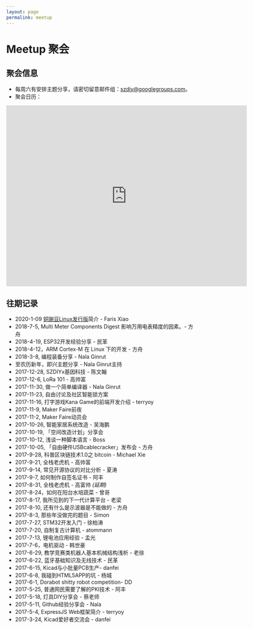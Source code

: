 ```yaml
---
layout: page
permalink: meetup
---
```


# Meetup 聚会


## 聚会信息

- 每周六有安排主题分享，请密切留意邮件组：[szdiy@googlegroups.com](https://groups.google.com/g/szdiy)。
- 聚会日历：

<iframe src="https://calendar.google.com/calendar/embed?src=1b1dd602b762014abe5ac8f1b8795549285a97dd8ef19c2358958a6adcfb8df5%40group.calendar.google.com&ctz=Asia%2FShanghai" style="border: 0" width="640" height="480" frameborder="0" scrolling="no"></iframe>

## 往期记录

* 2020-1-09 [铜豌豆Linux发行版](https://www.atzlinux.com)简介 - Faris Xiao
* 2018-7-5, Multi Meter Components Digest 影响万用电表精度的因素。- 方舟
* 2018-4-19, ESP32开发经验分享 - 民革
* 2018-4-12，ARM Cortex-M 在 Linux 下的开发 - 方舟
* 2018-3-8, 编程装备分享 - Nala Ginrut
* 至农历新年，即兴主题分享 - Nala Ginrut主持
* 2017-12-28, SZDIYx基因科技 - 陈文翰
* 2017-12-6, LoRa 101 - 高帅富
* 2017-11-30, 做一个简单编译器 - Nala Ginrut
* 2017-11-23, 自由讨论及社区智能锁方案
* 2017-11-16, 打字游戏Kana Game的前端开发介绍 - terryoy
* 2017-11-9, Maker Faire前夜
* 2017-11-2, Maker Faire动员会
* 2017-10-26, 智能家居系统改造 - 吴海鹏
* 2017-10-19, 「空间改造计划」分享会
* 2017-10-12, 浅谈一种脚本语言 - Boss
* 2017-10-05, 「自由硬件USBcablecracker」发布会 - 方舟
* 2017-9-28, 科普区块链技术1.0之 bitcoin - Michael Xie
* 2017-9-21, 全栈老虎机 - 高帅富
* 2017-9-14, 常见开源协议的对比分析 - 夏涛
* 2017-9-7, 如何制作自签名证书 - 阿丰
* 2017-8-31, 全栈老虎机 - 高富帅 _(延期)_
* 2017-8-24，如何在阳台水培蔬菜 - 曾哥
* 2017-8-17, 我所见到的下一代计算平台 - 老梁
* 2017-8-10, 还有什么是示波器是不能做的 - 方舟
* 2017-8-3, 那些年没做完的题目 - Simon
* 2017-7-27, STM32开发入门 - 徐柏涛
* 2017-7-20, 自制复古计算机 - atommann
* 2017-7-13, 锂电池应用经验 - 孟光
* 2017-7-6，电机驱动 - 韩世豪
* 2017-6-29, 教学竞赛类机器人基本机械结构浅析 - 老徐
* 2017-6-22, 蓝牙基础知识及无线技术 - 民革
* 2017-6-15, Kicad与小批量PCB生产- danfei
* 2017-6-8, 我碰到HTML5APP的坑 - 杨城
* 2017-6-1, Dorabot shitty robot competition- DD
* 2017-5-25, 普通网民需要了解的PKI技术 - 阿丰
* 2017-5-18, 灯具DIY分享会 - 蔡老师
* 2017-5-11, Github经验分享会 - Nala
* 2017-5-4, ExpressJS Web框架简介 - terryoy
* 2017-3-24, Kicad爱好者交流会 - danfei
